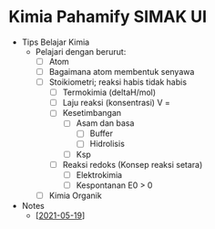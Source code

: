 # Kimia Pahamify SIMAK UI

- Tips Belajar Kimia
  - Pelajari dengan berurut:
    - [ ] Atom
    - [ ] Bagaimana atom membentuk senyawa
    - [ ] Stoikiometri; reaksi habis tidak habis
       - [ ] Termokimia (deltaH/mol)
       - [ ] Laju reaksi (konsentrasi) V = 
       - [ ] Kesetimbangan
         - [ ] Asam dan basa
           - [ ] Buffer
           - [ ] Hidrolisis
         - [ ] Ksp
       - [ ] Reaksi redoks (Konsep reaksi setara)
         - [ ] Elektrokimia
         - [ ] Kespontanan E0 > 0
    - [ ] Kimia Organik
- Notes
  -  [[2021-05-19](KIM/KIM-2021-05-19.md)]